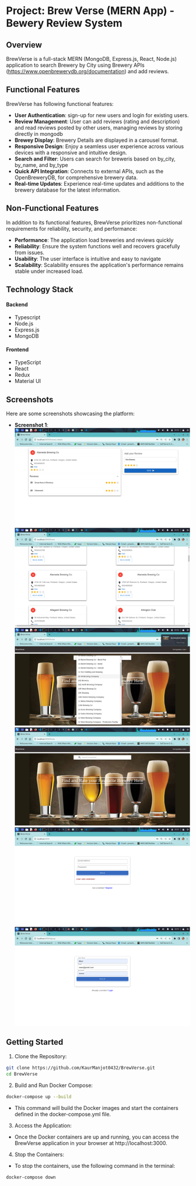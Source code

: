 # Project: Brew Verse (MERN App) - Bewery Review System

## Overview

BrewVerse is a full-stack MERN (MongoDB, Express.js, React, Node.js) application to search Brewery by City using Brewery APIs
(https://www.openbrewerydb.org/documentation) and add reviews.
## Functional Features

BrewVerse has following functional features:

- **User Authentication**: sign-up for new users and login for existing users.
- **Review Management**: User can add reviews (rating and description) and read reviews posted by other users, managing reviews by storing directly in mongodb
- **Brewey Display**: Brewery Details are displayed in a carousel format.
- **Responsive Design**: Enjoy a seamless user experience across various devices with a responsive and intuitive design.
- **Search and Filter**: Users can search for breweris based on by_city, by_name, and by_type
- **Quick API Integration**: Connects to external APIs, such as the OpenBreweryDB, for comprehensive brewery data.
- **Real-time Updates**: Experience real-time updates and additions to the brewery database for the latest information.

## Non-Functional Features

In addition to its functional features, BrewVerse prioritizes non-functional requirements for reliability, security, and performance:

- **Performance**: The application load breweries and reviews quickly
- **Reliability**: Ensure the system functions well and recovers gracefully from issues.
- **Usability**: The user interface is intuitive and easy to navigate
- **Scalability**: Scalability ensures the application's performance remains stable under increased load.


## Technology Stack
#### Backend
- Typescript
- Node.js
- Express.js
- MongoDB

#### Frontend
- TypeScript
- React
- Redux
- Material UI

## Screenshots

Here are some screenshots showcasing the platform:

- **Screenshot 1**: 
![Alt text](/screenshots/ss1.png?raw=true "Optional Title")
![Alt text](/screenshots/ss2.png?raw=true "Optional Title")
![Alt text](/screenshots/ss3.png?raw=true "Optional Title")
![Alt text](/screenshots/ss4.png?raw=true "Optional Title")
![Alt text](/screenshots/ss5.png?raw=true "Optional Title")
![Alt text](/screenshots/ss6.png?raw=true "Optional Title")
## Getting Started

1. Clone the Repository:

```bash
git clone https://github.com/KaurManjot0432/BrewVerse.git
cd BrewVerse
```

2. Build and Run Docker Compose:

```bash
docker-compose up --build
```
- This command will build the Docker images and start the containers defined in the docker-compose.yml file.

3. Access the Application:
- Once the Docker containers are up and running, you can access the BrewVerse application in your browser at http://localhost:3000.

4. Stop the Containers:
- To stop the containers, use the following command in the terminal:

```bash
docker-compose down
```
